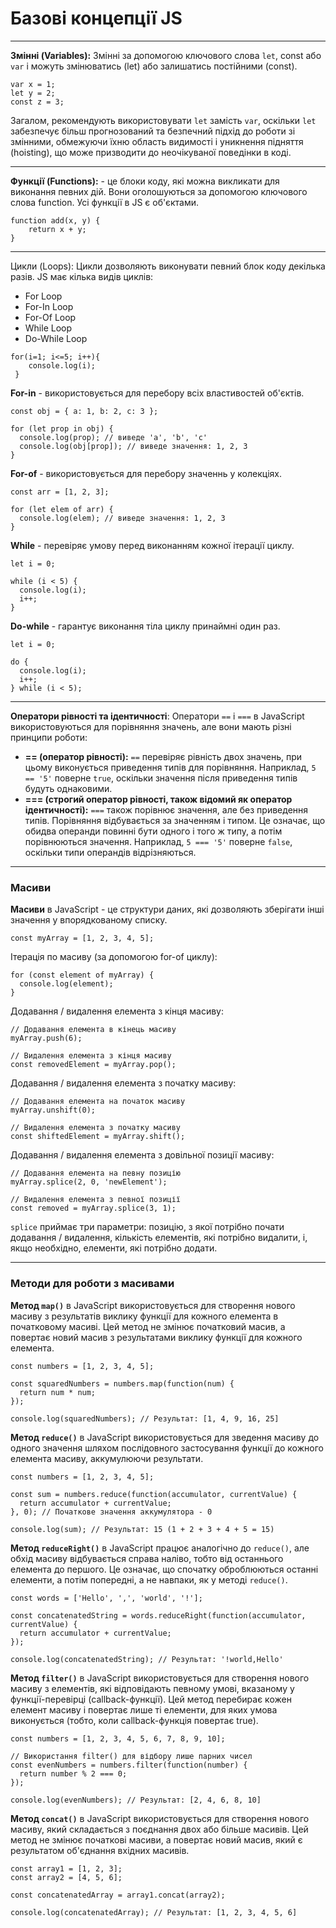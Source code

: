 # Базові концепції JS 
---

**Змінні (Variables):** Змінні за допомогою ключового слова `let`, const або `var` і можуть змінюватись (let) або залишатись постійними (const).

```
var x = 1;
let y = 2;
const z = 3;
```

Загалом, рекомендують використовувати `let` замість `var`, оскільки `let` забезпечує більш прогнозований та безпечний підхід до роботи зі змінними, обмежуючи їхню область видимості і уникнення підняття (hoisting), що може призводити до неочікуваної поведінки в коді.

---

**Функції (Functions):** - це блоки коду, які можна викликати для виконання певних дій. Вони оголошуються за допомогою ключового слова function. Усі функції в JS є об'єктами.

```
function add(x, y) {
    return x + y;
}
```
---

Цикли (Loops): Цикли дозволяють виконувати певний блок коду декілька разів. JS має кілька видів циклів: 
* For Loop
* For-In Loop
* For-Of Loop
* While Loop
* Do-While Loop

```
for(i=1; i<=5; i++){
    console.log(i);   
 }
```

**For-in** - використовується для перебору всіх властивостей об'єктів.
```
const obj = { a: 1, b: 2, c: 3 };

for (let prop in obj) {
  console.log(prop); // виведе 'a', 'b', 'c'
  console.log(obj[prop]); // виведе значення: 1, 2, 3
}
```

**For-of** - використовується для перебору значеннь у колекціях.
```
const arr = [1, 2, 3];

for (let elem of arr) {
  console.log(elem); // виведе значення: 1, 2, 3
}
```

**While** - перевіряє умову перед виконанням кожної ітерації циклу.
```
let i = 0;

while (i < 5) {
  console.log(i);
  i++;
}
```

**Do-while** - гарантує виконання тіла циклу принаймні один раз.
```
let i = 0;

do {
  console.log(i);
  i++;
} while (i < 5);
```
---

**Оператори рівності та ідентичності**: Оператори `==` і `===` в JavaScript використовуються для порівняння значень, але вони мають різні принципи роботи:

* **== (оператор рівності):**
        `==` перевіряє рівність двох значень, при цьому виконується приведення типів для порівняння. Наприклад, `5 == '5'` поверне `true`, оскільки значення після приведення типів будуть однаковими.
* **=== (строгий оператор рівності, також відомий як оператор ідентичності):**
        `===` також порівнює значення, але без приведення типів. Порівняння відбувається за значенням і типом. Це означає, що обидва операнди повинні бути одного і того ж типу, а потім порівнюються значення. Наприклад, `5 === '5'` поверне `false`, оскільки типи операндів відрізняються.

---
### Масиви

**Масиви** в JavaScript - це структури даних, які дозволяють зберігати інші значення у впорядкованому списку. 

```
const myArray = [1, 2, 3, 4, 5];
```

Ітерація по масиву (за допомогою for-of циклу):
```
for (const element of myArray) {
  console.log(element);
}
```

Додавання / видалення елемента з кінця масиву:
```
// Додавання елемента в кінець масиву
myArray.push(6);

// Видалення елемента з кінця масиву
const removedElement = myArray.pop();
```

Додавання / видалення елемента з початку масиву:
```
// Додавання елемента на початок масиву
myArray.unshift(0);

// Видалення елемента з початку масиву
const shiftedElement = myArray.shift();
```

Додавання / видалення елемента з довільної позиції масиву:
```
// Додавання елемента на певну позицію
myArray.splice(2, 0, 'newElement');

// Видалення елемента з певної позиції
const removed = myArray.splice(3, 1);
```

`splice` приймає три параметри: позицію, з якої потрібно почати додавання / видалення, кількість елементів, які потрібно видалити, і, якщо необхідно, елементи, які потрібно додати.

---

### Методи для роботи з масивами

**Метод `map()`** в JavaScript використовується для створення нового масиву з результатів виклику функції для кожного елемента в початковому масиві. Цей метод не змінює початковий масив, а повертає новий масив з результатами виклику функції для кожного елемента.

```
const numbers = [1, 2, 3, 4, 5];

const squaredNumbers = numbers.map(function(num) {
  return num * num;
});

console.log(squaredNumbers); // Результат: [1, 4, 9, 16, 25]
```

**Метод `reduce()`** в JavaScript використовується для зведення масиву до одного значення шляхом послідовного застосування функції до кожного елемента масиву, аккумулюючи результати.

```
const numbers = [1, 2, 3, 4, 5];

const sum = numbers.reduce(function(accumulator, currentValue) {
  return accumulator + currentValue;
}, 0); // Початкове значення аккумулятора - 0

console.log(sum); // Результат: 15 (1 + 2 + 3 + 4 + 5 = 15)
```

**Метод `reduceRight()`** в JavaScript працює аналогічно до `reduce()`, але обхід масиву відбувається справа наліво, тобто від останнього елемента до першого. Це означає, що спочатку оброблюються останні елементи, а потім попередні, а не навпаки, як у методі `reduce()`.

```
const words = ['Hello', ',', 'world', '!'];

const concatenatedString = words.reduceRight(function(accumulator, currentValue) {
  return accumulator + currentValue;
});

console.log(concatenatedString); // Результат: '!world,Hello'
```

**Метод `filter()`** в JavaScript використовується для створення нового масиву з елементів, які відповідають певному умові, вказаному у функції-перевірці (callback-функції). Цей метод перебирає кожен елемент масиву і повертає лише ті елементи, для яких умова виконується (тобто, коли callback-функція повертає true).

```
const numbers = [1, 2, 3, 4, 5, 6, 7, 8, 9, 10];

// Використання filter() для відбору лише парних чисел
const evenNumbers = numbers.filter(function(number) {
  return number % 2 === 0;
});

console.log(evenNumbers); // Результат: [2, 4, 6, 8, 10]
```

**Метод `concat()`** в JavaScript використовується для створення нового масиву, який складається з поєднання двох або більше масивів. Цей метод не змінює початкові масиви, а повертає новий масив, який є результатом об'єднання вхідних масивів.

```
const array1 = [1, 2, 3];
const array2 = [4, 5, 6];

const concatenatedArray = array1.concat(array2);

console.log(concatenatedArray); // Результат: [1, 2, 3, 4, 5, 6]
```




